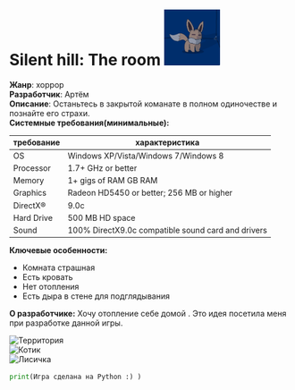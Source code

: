 # Silent hill: The room <img src="awf.jpg" width=100 height=100>


**Жанр**: хоррор \
**Разработчик**: Артём \
**Описание**: Останьтесь в закрытой команате в полном одиночестве и познайте его страхи. \
**Системные требования(минимальные):**

|требование |характеристика                           |
|-          |-                                        |
|OS         |Windows XP/Vista/Windows 7/Windows 8     |
|Processor  |1.7+ GHz or better                       |
|Memory     |1+ gigs of RAM GB RAM                    |
|Graphics   |Radeon HD5450 or better; 256 MB or higher|
|DirectX®   |9.0c                                     |
|Hard Drive |500 MB HD space                          |
|Sound      |100% DirectX9.0c compatible sound card and drivers|

**Ключевые особенности:**
- Комната страшная 
- Есть кровать
- Нет отопления
- Есть дыра в стене для подглядывания

**О разработчике:**
Хочу отопление себе домой . Это идея посетила меня при разработке данной игры.

![Территория](https://img.itch.zone/aW1nLzUxMzU1NDgucG5n/original/cIOU%2FP.png) \
![Котик](https://img.itch.zone/aW1nLzYxMzA0MjIuZ2lm/original/x7XLh2.gif) \
![Лисичка](https://img.itch.zone/aW1nLzYwMzUzMzEuZ2lm/original/U36zqc.gif)
```python
print(Игра сделана на Python :) )
```
